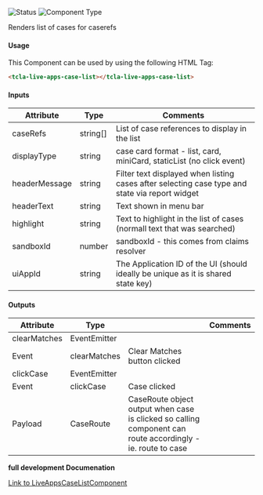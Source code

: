 
![Status][auto] ![Component Type][minor] <!--Component Meta {"created_by":"Auto", "reviewed_by":"Auto", "last_modified_by":"Auto", "comment":"none"} Component Meta -->


<p>Renders list of cases for caserefs</p>



#### Usage


This Component can be used by using the following HTML Tag:

```html
<tcla-live-apps-case-list></tcla-live-apps-case-list>
```

#### Inputs

Attribute | Type | Comments
--- | --- | ---
caseRefs | string[] | List of case references to display in the list
displayType | string | case card format - list, card, miniCard, staticList (no click event)
headerMessage | string | Filter text displayed when listing cases after selecting case type and state via report widget
headerText | string | Text shown in menu bar
highlight | string | Text to highlight in the list of cases (normall text that was searched)
sandboxId | number | sandboxId - this comes from claims resolver
uiAppId | string | The Application ID of the UI (should ideally be unique as it is shared state key)

#### Outputs

Attribute | Type |   | Comments
--- | --- | --- | ---
clearMatches | EventEmitter |   |  
  | Event |  clearMatches  |  Clear Matches button clicked
clickCase | EventEmitter<CaseRoute> |   |  
  | Event |  clickCase  |  Case clicked
  | Payload |  CaseRoute  |  CaseRoute object output when case is clicked so calling component can route accordingly - ie. route to case


<b>full development Documenation</b>

[Link to LiveAppsCaseListComponent](https://tibcosoftware.github.io/TCSTK-Angular/libdocs/tc-liveapps-lib/components/LiveAppsCaseListComponent.html)


[auto]: https://img.shields.io/badge/Status-auto%20generated-lightgrey.svg?style=flat "auto generated"

[manually]: https://img.shields.io/badge/Status-manually%20created-yellow.svg?style=flat "manually created"

[draft]: https://img.shields.io/badge/Status-draft-red.svg?style=flat "draft"

[review]: https://img.shields.io/badge/Status-need%20review-yellowgreen.svg?style=flat "need review"

[review done]: https://img.shields.io/badge/Status-review%20done-green.svg?style=flat "review done"

[finalized]: https://img.shields.io/badge/Status-finalized-brightgreen.svg?style=flat "finalized"

[top]: https://img.shields.io/badge/Component%20Type-Top-blue.svg?style=flat "top Component"

[major]: https://img.shields.io/badge/Component%20Type-major%20Component-blue.svg?style=flat "major Component"

[minor]: https://img.shields.io/badge/Component%20Type-minor%20Component-blue.svg?style=flat "minor Component"



